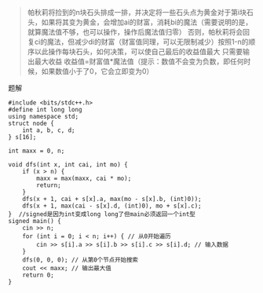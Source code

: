> 帕秋莉将捡到的n块石头排成一排，并决定将一些石头点为黄金对于第i块石头，如果将其变为黄金，会增加ai的财富，消耗bi的魔法（需要说明的是，就算魔法值不够，也可以操作，操作后魔法值归零）
否则，帕秋莉将会回复ci的魔法，但减少di的财富（财富值同理，可以无限制减少）按照1-n的顺序以此操作每块石头，如何决策，可以使自己最后的收益值最大
只需要输出最大收益 收益值=财富值*魔法值（提示：数值不会变为负数，即任何时候，如果数值小于了0，它会立即变为0）

题解
```
#include <bits/stdc++.h>  
#define int long long  
using namespace std;  
struct node {  
    int a, b, c, d;  
} s[16];

int maxx = 0, n; 

void dfs(int x, int cai, int mo) {  
    if (x > n) { 
        maxx = max(maxx, cai * mo);   
        return;  
    }  
    dfs(x + 1, cai + s[x].a, max(mo - s[x].b, (int)0)); 
    dfs(x + 1, max(cai - s[x].d, (int)0), mo + s[x].c); 
}  //signed是因为int变成long long了但main必须返回一个int型
signed main() {  
    cin >> n;  
    for (int i = 0; i < n; i++) { // 从0开始遍历  
        cin >> s[i].a >> s[i].b >> s[i].c >> s[i].d; // 输入数据  
    }  
    dfs(0, 0, 0); // 从第0个节点开始搜索  
    cout << maxx; // 输出最大值  
    return 0;  
}
```

